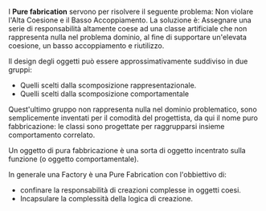 I **Pure fabrication** servono per risolvere il seguente problema: Non violare l'Alta Coesione e il Basso Accoppiamento.
La soluzione è: Assegnare una serie di responsabilità altamente coese ad una
classe artificiale che non rappresenta nulla nel problema dominio, al fine di supportare un'elevata coesione, un basso accoppiamento e riutilizzo.

Il design degli oggetti può essere approssimativamente suddiviso in due
gruppi:
- Quelli scelti dalla scomposizione rappresentazionale.
- Quelli scelti dalla scomposizione comportamentale

Quest'ultimo gruppo non rappresenta nulla nel dominio problematico, sono semplicemente inventati per il comodità del progettista, da qui il nome puro
fabbricazione: le classi sono progettate per raggrupparsi insieme comportamento correlato.

Un oggetto di pura fabbricazione è una sorta di oggetto incentrato sulla funzione (o
oggetto comportamentale).

In generale una Factory è una Pure Fabrication con l'obbiettivo di:
- confinare la responsabilità di creazioni complesse in oggetti coesi.
- Incapsulare la complessità della logica di creazione.